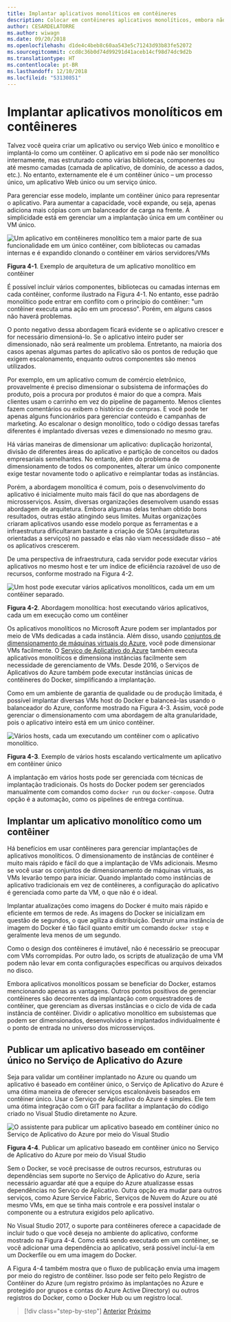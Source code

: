 ```yaml
---
title: Implantar aplicativos monolíticos em contêineres
description: Colocar em contêineres aplicativos monolíticos, embora não obtenha todos os benefícios da arquitetura de microsserviços, tem benefícios de implantação importantes que podem ser entregues imediatamente.
author: CESARDELATORRE
ms.author: wiwagn
ms.date: 09/20/2018
ms.openlocfilehash: d1de4c4beb8c60aa543e5c71243d93b83fe52072
ms.sourcegitcommit: ccd8c36b0d74d99291d41aceb14cf98d74dc9d2b
ms.translationtype: HT
ms.contentlocale: pt-BR
ms.lasthandoff: 12/10/2018
ms.locfileid: "53130851"
---
```

# <a name="containerizing-monolithic-applications"></a>Implantar aplicativos monolíticos em contêineres

Talvez você queira criar um aplicativo ou serviço Web único e monolítico e implantá-lo como um contêiner. O aplicativo em si pode não ser monolítico internamente, mas estruturado como várias bibliotecas, componentes ou até mesmo camadas (camada de aplicativo, de domínio, de acesso a dados, etc.). No entanto, externamente ele é um contêiner único – um processo único, um aplicativo Web único ou um serviço único.

Para gerenciar esse modelo, implante um contêiner único para representar o aplicativo. Para aumentar a capacidade, você expande, ou seja, apenas adiciona mais cópias com um balanceador de carga na frente. A simplicidade está em gerenciar um a implantação única em um contêiner ou VM único.

![Um aplicativo em contêineres monolítico tem a maior parte de sua funcionalidade em um único contêiner, com bibliotecas ou camadas internas e é expandido clonando o contêiner em vários servidores/VMs](./media/image1.png)

**Figura 4-1**. Exemplo de arquitetura de um aplicativo monolítico em contêiner

É possível incluir vários componentes, bibliotecas ou camadas internas em cada contêiner, conforme ilustrado na Figura 4-1. No entanto, esse padrão monolítico pode entrar em conflito com o princípio do contêiner: "um contêiner executa uma ação em um processo". Porém, em alguns casos não haverá problemas.

O ponto negativo dessa abordagem ficará evidente se o aplicativo crescer e for necessário dimensioná-lo. Se o aplicativo inteiro puder ser dimensionado, não será realmente um problema. Entretanto, na maioria dos casos apenas algumas partes do aplicativo são os pontos de redução que exigem escalonamento, enquanto outros componentes são menos utilizados.

Por exemplo, em um aplicativo comum de comércio eletrônico, provavelmente é preciso dimensionar o subsistema de informações do produto, pois a procura por produtos é maior do que a compra. Mais clientes usam o carrinho em vez do pipeline de pagamento. Menos clientes fazem comentários ou exibem o histórico de compras. E você pode ter apenas alguns funcionários para gerenciar conteúdo e campanhas de marketing. Ao escalonar o design monolítico, todo o código dessas tarefas diferentes é implantado diversas vezes e dimensionado no mesmo grau.

Há várias maneiras de dimensionar um aplicativo: duplicação horizontal, divisão de diferentes áreas do aplicativo e partição de conceitos ou dados empresariais semelhantes. No entanto, além do problema de dimensionamento de todos os componentes, alterar um único componente exige testar novamente todo o aplicativo e reimplantar todas as instâncias.

Porém, a abordagem monolítica é comum, pois o desenvolvimento do aplicativo é inicialmente muito mais fácil do que nas abordagens de microsserviços. Assim, diversas organizações desenvolvem usando essas abordagem de arquitetura. Embora algumas delas tenham obtido bons resultados, outras estão atingindo seus limites. Muitas organizações criaram aplicativos usando esse modelo porque as ferramentas e a infraestrutura dificultaram bastante a criação de SOAs (arquiteturas orientadas a serviços) no passado e elas não viam necessidade disso – até os aplicativos crescerem.

De uma perspectiva de infraestrutura, cada servidor pode executar vários aplicativos no mesmo host e ter um índice de eficiência razoável de uso de recursos, conforme mostrado na Figura 4-2.

![Um host pode executar vários aplicativos monolíticos, cada um em um contêiner separado.](./media/image2.png)

**Figura 4-2**. Abordagem monolítica: host executando vários aplicativos, cada um em execução como um contêiner

Os aplicativos monolíticos no Microsoft Azure podem ser implantados por meio de VMs dedicadas a cada instância. Além disso, usando [conjuntos de dimensionamento de máquinas virtuais do Azure](https://azure.microsoft.com/documentation/services/virtual-machine-scale-sets/), você pode dimensionar VMs facilmente. O [Serviço de Aplicativo do Azure](https://azure.microsoft.com/services/app-service/) também executa aplicativos monolíticos e dimensiona instâncias facilmente sem necessidade de gerenciamento de VMs. Desde 2016, o Serviços de Aplicativos do Azure também pode executar instâncias únicas de contêineres do Docker, simplificando a implantação.

Como em um ambiente de garantia de qualidade ou de produção limitada, é possível implantar diversas VMs host do Docker e balanceá-las usando o balanceador do Azure, conforme mostrado na Figura 4-3. Assim, você pode gerenciar o dimensionamento com uma abordagem de alta granularidade, pois o aplicativo inteiro está em um único contêiner.

![Vários hosts, cada um executando um contêiner com o aplicativo monolítico.](./media/image3.png)

**Figura 4-3**. Exemplo de vários hosts escalando verticalmente um aplicativo em contêiner único

A implantação em vários hosts pode ser gerenciada com técnicas de implantação tradicionais. Os hosts do Docker podem ser gerenciados manualmente com comandos como `docker run` ou `docker-compose`. Outra opção é a automação, como os pipelines de entrega contínua.

## <a name="deploying-a-monolithic-application-as-a-container"></a>Implantar um aplicativo monolítico como um contêiner

Há benefícios em usar contêineres para gerenciar implantações de aplicativos monolíticos. O dimensionamento de instâncias de contêiner é muito mais rápido e fácil do que a implantação de VMs adicionais. Mesmo se você usar os conjuntos de dimensionamento de máquinas virtuais, as VMs levarão tempo para iniciar. Quando implantado como instâncias de aplicativo tradicionais em vez de contêineres, a configuração do aplicativo é gerenciada como parte da VM, o que não é o ideal.

Implantar atualizações como imagens do Docker é muito mais rápido e eficiente em termos de rede. As imagens do Docker se inicializam em questão de segundos, o que agiliza a distribuição. Destruir uma instância de imagem do Docker é tão fácil quanto emitir um comando `docker stop` e geralmente leva menos de um segundo.

Como o design dos contêineres é imutável, não é necessário se preocupar com VMs corrompidas. Por outro lado, os scripts de atualização de uma VM podem não levar em conta configurações específicas ou arquivos deixados no disco.

Embora aplicativos monolíticos possam se beneficiar do Docker, estamos mencionando apenas as vantagens. Outros pontos positivos de gerenciar contêineres são decorrentes da implantação com orquestradores de contêiner, que gerenciam as diversas instâncias e o ciclo de vida de cada instância de contêiner. Dividir o aplicativo monolítico em subsistemas que podem ser dimensionados, desenvolvidos e implantados individualmente é o ponto de entrada no universo dos microsserviços.

## <a name="publishing-a-single-container-based-application-to-azure-app-service"></a>Publicar um aplicativo baseado em contêiner único no Serviço de Aplicativo do Azure

Seja para validar um contêiner implantado no Azure ou quando um aplicativo é baseado em contêiner único, o Serviço de Aplicativo do Azure é uma ótima maneira de oferecer serviços escalonáveis baseados em contêiner único. Usar o Serviço de Aplicativo do Azure é simples. Ele tem uma ótima integração com o GIT para facilitar a implantação do código criado no Visual Studio diretamente no Azure.

![O assistente para publicar um aplicativo baseado em contêiner único no Serviço de Aplicativo do Azure por meio do Visual Studio](./media/image4.png)

**Figura 4-4**. Publicar um aplicativo baseado em contêiner único no Serviço de Aplicativo do Azure por meio do Visual Studio

Sem o Docker, se você precisasse de outros recursos, estruturas ou dependências sem suporte no Serviço de Aplicativo do Azure, seria necessário aguardar até que a equipe do Azure atualizasse essas dependências no Serviço de Aplicativo. Outra opção era mudar para outros serviços, como Azure Service Fabric, Serviços de Nuvem do Azure ou até mesmo VMs, em que se tinha mais controle e era possível instalar o componente ou a estrutura exigidos pelo aplicativo.

No Visual Studio 2017, o suporte para contêineres oferece a capacidade de incluir tudo o que você deseja no ambiente do aplicativo, conforme mostrado na Figura 4-4. Como está sendo executado em um contêiner, se você adicionar uma dependência ao aplicativo, será possível incluí-la em um Dockerfile ou em uma imagem do Docker.

A Figura 4-4 também mostra que o fluxo de publicação envia uma imagem por meio do registro de contêiner. Isso pode ser feito pelo Registro de Contêiner do Azure (um registro próximo às implantações no Azure e protegido por grupos e contas do Azure Active Directory) ou outros registros do Docker, como o Docker Hub ou um registro local.

>[!div class="step-by-step"]
>[Anterior](index.md)
>[Próximo](docker-application-state-data.md)